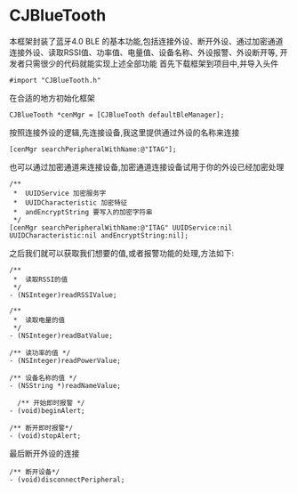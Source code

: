 # CJBlueTooth
本框架封装了蓝牙4.0 BLE 的基本功能,包括连接外设、断开外设、通过加密通道连接外设、读取RSSI值、功率值、电量值、设备名称、外设报警、外设断开等, 开发者只需很少的代码就能实现上述全部功能
首先下载框架到项目中,并导入头件

    #import "CJBlueTooth.h"
在合适的地方初始化框架

    CJBlueTooth *cenMgr = [CJBlueTooth defaultBleManager];
按照连接外设的逻辑,先连接设备,我这里提供通过外设的名称来连接

    [cenMgr searchPeripheralWithName:@"ITAG"];
也可以通过加密通道来连接设备,加密通道连接设备试用于你的外设已经加密处理

    /**
     *  UUIDService 加密服务字 
     *  UUIDCharacteristic 加密特征
     *  andEncryptString 要写入的加密字符串
     */
    [cenMgr searchPeripheralWithName:@"ITAG" UUIDService:nil UUIDCharacteristic:nil andEncryptString:nil];
之后我们就可以获取我们想要的值,或者报警功能的处理,方法如下:

    /**
     *  读取RSSI的值
     */
    - (NSInteger)readRSSIValue;

    /**
     *  读取电量的值
     */
    - (NSInteger)readBatValue;

    /** 读功率的值 */
    - (NSInteger)readPowerValue;

    /** 设备名称的值 */
    - (NSString *)readNameValue;

      /** 开始即时报警 */
    - (void)beginAlert;

    /** 断开即时报警*/
    - (void)stopAlert;
最后断开外设的连接

    /** 断开设备*/
    - (void)disconnectPeripheral;
